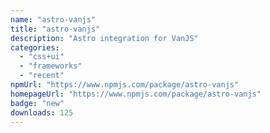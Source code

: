 ```yaml
---
name: "astro-vanjs"
title: "astro-vanjs"
description: "Astro integration for VanJS"
categories:
  - "css+ui"
  - "frameworks"
  - "recent"
npmUrl: "https://www.npmjs.com/package/astro-vanjs"
homepageUrl: "https://www.npmjs.com/package/astro-vanjs"
badge: "new"
downloads: 125
---
```

